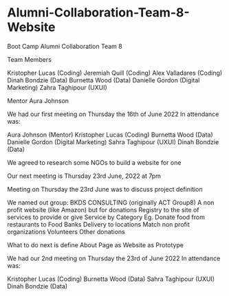 # Alumni-Collaboration-Team-8-Website
 Boot Camp Alumni Collaboration Team 8


Team Members

Kristopher Lucas (Coding)
Jeremiah Quill (Coding)
Alex Valladares (Coding)
Dinah Bondzie (Data)
Burnetta Wood (Data)
Danielle Gordon (Digital Marketing)
Zahra Taghipour (UXUI)


Mentor
Aura Johnson


We had our first meeting on Thursday the 16th of June 2022
In attendance was:

Aura Johnson (Mentor)
Kristopher Lucas (Coding)
Burnetta Wood (Data)
Danielle Gordon (Digital Marketing)
Sahra Taghipour (UXUI)
Dinah Bondzie (Data)



We agreed to research some NGOs to build a website for one

Our next meeting is Thursday 23rd June, 2022 at 7pm


Meeting on Thursday the 23rd June was to discuss project definition

We named out group: BKDS CONSULTING
(originally ACT Group8)
A non profit website (like Amazon) but for donations
Registry to the site of services to provide or give
Service by Category
Eg. Donate food from restaurants to Food Banks
    Delivery to locations
    Match non profit organizations
    Volunteers
    Other donations
    
 What to do next is define About Page as Website as Prototype
 
    
We had our 2nd meeting on Thursday the 23rd of June 2022
In attendance was:

Kristopher Lucas (Coding)
Burnetta Wood (Data)
Sahra Taghipour (UXUI)
Dinah Bondzie (Data)
